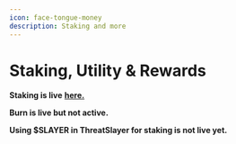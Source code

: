 ```yaml
---
icon: face-tongue-money
description: Staking and more
---
```


# Staking, Utility & Rewards

**Staking is live** [**here.**](https://app.unvest.io/projects/8453/0x6379219890843c0b9e3160044de072ced66baab2/staking-pools/0x39842d9f4d072415f4b38758f8b11418ee65027e)

**Burn is live but not active.**

**Using $SLAYER in ThreatSlayer for staking is not live yet.**

